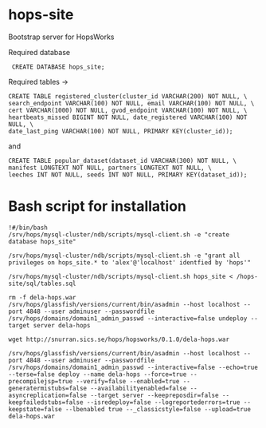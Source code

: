 # hops-site
Bootstrap server for HopsWorks


Required database

     CREATE DATABASE hops_site;

Required tables -> 

    CREATE TABLE registered_cluster(cluster_id VARCHAR(200) NOT NULL, \
    search_endpoint VARCHAR(100) NOT NULL, email VARCHAR(100) NOT NULL, \
    cert VARCHAR(1000) NOT NULL, gvod_endpoint VARCHAR(100) NOT NULL, \
    heartbeats_missed BIGINT NOT NULL, date_registered VARCHAR(100) NOT NULL, \
    date_last_ping VARCHAR(100) NOT NULL, PRIMARY KEY(cluster_id));

and 


    CREATE TABLE popular_dataset(dataset_id VARCHAR(300) NOT NULL, \
    manifest LONGTEXT NOT NULL, partners LONGTEXT NOT NULL, \
    leeches INT NOT NULL, seeds INT NOT NULL, PRIMARY KEY(dataset_id)); 


# Bash script for installation

    !#/bin/bash
    /srv/hops/mysql-cluster/ndb/scripts/mysql-client.sh -e "create database hops_site"

    /srv/hops/mysql-cluster/ndb/scripts/mysql-client.sh -e "grant all privileges on hops_site.* to 'alex'@'localhost' identfied by 'hops'"

    /srv/hops/mysql-cluster/ndb/scripts/mysql-client.sh hops_site < /hops-site/sql/tables.sql
    
    rm -f dela-hops.war
    /srv/hops/glassfish/versions/current/bin/asadmin --host localhost --port 4848 --user adminuser --passwordfile /srv/hops/domains/domain1_admin_passwd --interactive=false undeploy --target server dela-hops

    wget http://snurran.sics.se/hops/hopsworks/0.1.0/dela-hops.war

    /srv/hops/glassfish/versions/current/bin/asadmin --host localhost --port 4848 --user adminuser --passwordfile /srv/hops/domains/domain1_admin_passwd --interactive=false --echo=true --terse=false deploy --name dela-hops --force=true --precompilejsp=true --verify=false --enabled=true --generatermistubs=false --availabilityenabled=false --asyncreplication=false --target server --keepreposdir=false --keepfailedstubs=false --isredeploy=false --logreportederrors=true --keepstate=false --lbenabled true --_classicstyle=false --upload=true dela-hops.war



